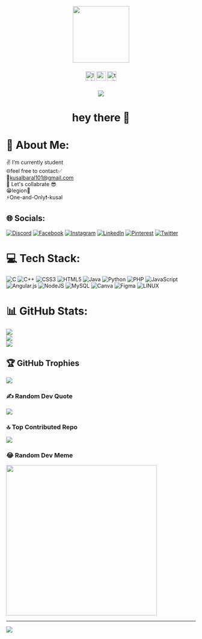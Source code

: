 <div align="center">
  <img height="150" src="./profile.jpg"  />
</div>

###

<div align="center">
  <img src="https://img.shields.io/static/v1?message=LinkedIn&logo=linkedin&label=&color=0077B5&logoColor=white&labelColor=&style=for-the-badge" height="25" alt="linkedin logo"  />
  <img src="https://img.shields.io/static/v1?message=Youtube&logo=youtube&label=&color=FF0000&logoColor=white&labelColor=&style=for-the-badge" height="25" alt="youtube logo"  />
  <img src="https://img.shields.io/static/v1?message=Twitter&logo=twitter&label=&color=1DA1F2&logoColor=white&labelColor=&style=for-the-badge" height="25" alt="twitter logo"  />
</div>

###

<div align="center">
  <img src="https://visitor-badge.laobi.icu/badge?page_id=kushal1o1&"  />
</div>

###

<h1 align="center">hey there 👋</h1>








# 💫 About Me:
✌️ I’m currently  student <br>🌐feel free to contact✅<br>📧kusalbaral101@gmail.com<br>🤝 Let's collabrate 😎<br>😁legion👑<br>⚡One-and-Only❗-kusal


## 🌐 Socials:
[![Discord](https://img.shields.io/badge/Discord-%237289DA.svg?logo=discord&logoColor=white)](https://discord.gg/kusal1o1) [![Facebook](https://img.shields.io/badge/Facebook-%231877F2.svg?logo=Facebook&logoColor=white)](https://facebook.com/kushal1o1) [![Instagram](https://img.shields.io/badge/Instagram-%23E4405F.svg?logo=Instagram&logoColor=white)](https://instagram.com/kusal1o1) [![LinkedIn](https://img.shields.io/badge/LinkedIn-%230077B5.svg?logo=linkedin&logoColor=white)](https://linkedin.com/in/kusal1o1) [![Pinterest](https://img.shields.io/badge/Pinterest-%23E60023.svg?logo=Pinterest&logoColor=white)](https://pinterest.com/kusal1o1) [![Twitter](https://img.shields.io/badge/Twitter-%231DA1F2.svg?logo=Twitter&logoColor=white)](https://twitter.com/lasuk101) 

# 💻 Tech Stack:
![C](https://img.shields.io/badge/c-%2300599C.svg?style=flat&logo=c&logoColor=white) ![C++](https://img.shields.io/badge/c++-%2300599C.svg?style=flat&logo=c%2B%2B&logoColor=white) ![CSS3](https://img.shields.io/badge/css3-%231572B6.svg?style=flat&logo=css3&logoColor=white) ![HTML5](https://img.shields.io/badge/html5-%23E34F26.svg?style=flat&logo=html5&logoColor=white) ![Java](https://img.shields.io/badge/java-%23ED8B00.svg?style=flat&logo=java&logoColor=white) ![Python](https://img.shields.io/badge/python-3670A0?style=flat&logo=python&logoColor=ffdd54) ![PHP](https://img.shields.io/badge/php-%23777BB4.svg?style=flat&logo=php&logoColor=white) ![JavaScript](https://img.shields.io/badge/javascript-%23323330.svg?style=flat&logo=javascript&logoColor=%23F7DF1E) ![Angular.js](https://img.shields.io/badge/angular.js-%23E23237.svg?style=flat&logo=angularjs&logoColor=white) ![NodeJS](https://img.shields.io/badge/node.js-6DA55F?style=flat&logo=node.js&logoColor=white) ![MySQL](https://img.shields.io/badge/mysql-%2300f.svg?style=flat&logo=mysql&logoColor=white) ![Canva](https://img.shields.io/badge/Canva-%2300C4CC.svg?style=flat&logo=Canva&logoColor=white) 	![Figma](https://img.shields.io/badge/figma-%23F24E1E.svg?style=flat&logo=figma&logoColor=white) ![LINUX](https://img.shields.io/badge/Linux-FCC624?style=flat&logo=linux&logoColor=black)
# 📊 GitHub Stats:
![](https://github-readme-stats.vercel.app/api?username=kushal1o1&theme=dark&hide_border=false&include_all_commits=false&count_private=false)<br/>
![](https://github-readme-streak-stats.herokuapp.com/?user=kushal1o1&theme=dark&hide_border=false)<br/>
![](https://github-readme-stats.vercel.app/api/top-langs/?username=kushal1o1&theme=dark&hide_border=false&include_all_commits=false&count_private=false&layout=compact)

## 🏆 GitHub Trophies
![](https://github-profile-trophy.vercel.app/?username=kushal1o1&theme=radical&no-frame=false&no-bg=false&margin-w=4)

### ✍️ Random Dev Quote
![](https://quotes-github-readme.vercel.app/api?type=horizontal&theme=radical)

### 🔝 Top Contributed Repo
![](https://github-contributor-stats.vercel.app/api?username=kushal1o1&limit=5&theme=dark&combine_all_yearly_contributions=true)

### 😂 Random Dev Meme
<img src='https://randommeme-five.vercel.app/' style="height: 400px;"/>

---
[![](https://visitcount.itsvg.in/api?id=kushal1o1&icon=5&color=1)](https://visitcount.itsvg.in)


